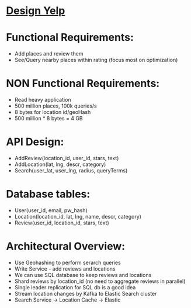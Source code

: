 # [Design Yelp](https://www.youtube.com/watch?v=dSuYtpk59OY)

# Functional Requirements:
* Add places and review them
* See/Query nearby places within rating (focus most on optimization)

# NON Functional Requirements:
* Read heavy application
* 500 million places, 100k queries/s
* 8 bytes for location id/geoHash
* 500 million * 8 bytes = 4 GB

# API Design:
* AddReview(location_id, user_id, stars, text)
* AddLocation(lat, lng, descr, category)
* Search(user_lat, user_lng, radius, queryTerms)

# Database tables: 
* User(user_id, email, pw_hash)
* Location(location_id, lat, lng, name, descr, category)
* Review(user_id, location_id, stars, text)

# Architectural Overview: 
* Use Geohashing to perform serarch queries
* Write Service - add reviews and locations
* We can use SQL database to keep reviews and locations
* Shard reviews by location_id (no need to aggregate reviews in parallel)
* Single leader replication for SQL db is a good idea
* Stream location changes by Kafka to Elastic Search cluster
* Search Service -> Location Cache -> Elastic


 

<!--
> quoted txt

```
some code
```
color - `#0969DA`

This site was built using [GitHub Pages](https://pages.github.com/).

* List1
* List2

- [x] #739
- [ ] https://github.com/octo-org/octo-repo/issues/740
- [ ] \(opt) Add delight to the experience when all tasks are complete :tada:
-->